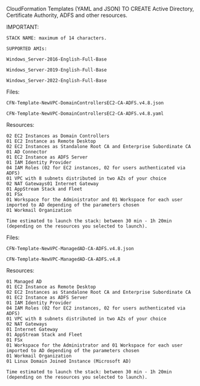 CloudFormation Templates (YAML and JSON) TO CREATE Active Directory, Certificate Authority, ADFS and other resources.

IMPORTANT:

    STACK NAME: maximum of 14 characters.
    
    SUPPORTED AMIs:

    Windows_Server-2016-English-Full-Base

    Windows_Server-2019-English-Full-Base

    Windows_Server-2022-English-Full-Base
    

Files:

    CFN-Template-NewVPC-DomainControllersEC2-CA-ADFS.v4.8.json
    
    CFN-Template-NewVPC-DomainControllersEC2-CA-ADFS.v4.8.yaml

Resources:

	02 EC2 Instances as Domain Controllers
	01 EC2 Instance as Remote Desktop
	02 EC2 Instances as Standalone Root CA and Enterprise Subordinate CA
	01 AD Connector
	01 EC2 Instance as ADFS Server
	01 IAM Identity Provider
	04 IAM Roles (02 for EC2 instances, 02 for users authenticated via ADFS)
	01 VPC with 8 subnets distributed in two AZs of your choice
	02 NAT Gateways01 Internet Gateway 
	01 AppStream Stack and Fleet
	01 FSx
	01 Workspace for the Administrator and 01 Workspace for each user imported to AD depending of the parameters chosen
	01 Workmail Organization

	Time estimated to launch the stack: between 30 min - 1h 20min (depending on the resources you selected to launch).

Files: 

    CFN-Template-NewVPC-ManagedAD-CA-ADFS.v4.8.json
    
    CFN-Template-NewVPC-ManagedAD-CA-ADFS.v4.8

Resources:

	01 Managed AD
	01 EC2 Instance as Remote Desktop
	02 EC2 Instances as Standalone Root CA and Enterprise Subordinate CA
	01 EC2 Instance as ADFS Server
	01 IAM Identity Provider
	04 IAM Roles (02 for EC2 instances, 02 for users authenticated via ADFS)
	01 VPC with 8 subnets distributed in two AZs of your choice
	02 NAT Gateways
	01 Internet Gateway 
	01 AppStream Stack and Fleet
	01 FSx
	01 Workspace for the Administrator and 01 Workspace for each user imported to AD depending of the parameters chosen
	01 Workmail Organization
	01 Linux Domain Joined Instance (Microsoft AD)

	Time estimated to launch the stack: between 30 min - 1h 20min (depending on the resources you selected to launch).

